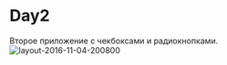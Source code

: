 # Day2
Второе приложение с чекбоксами и радиокнопками.
![layout-2016-11-04-200800](https://cloud.githubusercontent.com/assets/23213828/20004685/1c439478-a2d1-11e6-9163-3f9fbf22a8ac.png)
